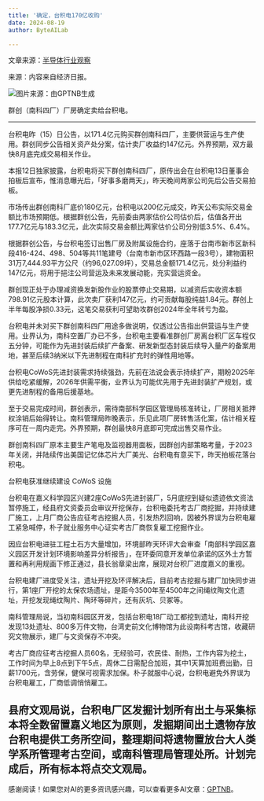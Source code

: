```yaml
---
title: '确定，台积电170亿收购'
date: 2024-08-19
author: ByteAILab

---
```


文章来源：[半导体行业观察](https://mp.weixin.qq.com/s/0jtvvZRfZ2pPCnbhLwRIDQ)

来源：内容来自经济日报。

![图片来源：由GPTNB生成](http://www.jesonc.com/upload/3B33CB85B496C0CB6FBA4C2BD79320AD/1723776716837/FvscOCdGFU68SPsszp9OS3RWrgJd.png)

群创（南科四厂）厂房确定卖给台积电。

---


台积电昨（15）日公告，以171.4亿元购买群创南科四厂，主要供营运与生产使用。群创同步公告相关资产处分案，估计卖厂收益约147亿元。外界预期，双方最快8月底完成交易相关作业。

本报12日独家披露，台积电将买下群创南科四厂，原传出会在台积电13日董事会拍板后宣布，惟消息曝光后，「好事多磨两天」，昨天晚间两家公司先后公告交易拍板。

市场传出群创南科厂底价180亿元，台积电以200亿元成交，昨天公布实际交易金额比市场预期低。根据群创公告，先前委由两家估价公司估价后，估值各开出177.7亿元与183.3亿元，此次实际交易金额比两家估价公司分别低3.5%、6.4%。

根据群创公告，与台积电签订出售厂房及附属设施合约，座落于台南市新市区新科段416-424、498、504等共11笔建号（台南市新市区环西路一段3号），建物面积31万7,444.93平方公尺（约96,027.09坪），交易总金额171.4亿元，处分利益约147亿元，将用于挹注公司营运及未来发展动能，充实营运资金。

群创现正处于办理减资换发新股作业的股票停止交易期，以减资后实收资本额798.91亿元股本计算，此次卖厂获利147亿元，约可贡献每股纯益1.84元。群创上半年每股净损0.33元，这笔交易获利可望助攻群创2024年全年转亏为盈。

台积电并未对买下群创南科四厂用途多做说明，仅透过公告指出供营运与生产使用。业界认为，南科空置厂办已不多，台积电主要看准群创厂房离台积厂区车程仅五分钟，可能作为先进封装后续扩产备案、研发新型态封装后续导入量产的备案用地，甚至后续3纳米以下先进制程在南科扩充时的弹性用地等。

台积电CoWoS先进封装需求持续强劲，先前在法说会表示持续扩产，期盼2025年供给吃紧缓解，2026年供需平衡，业界认为可能优先用于先进封装扩产规划，或更先进制程的备用后援基地。

至于交易完成时间，群创表示，需待南部科学园区管理局核准转让，厂房相关抵押权涂销后始得转让。南科管理局昨晚表示，乐见此项厂房转售活化案，估计相关程序可在一周内走完。外界预期，群创最快8月底即可完成出售交易作业。

群创南科四厂原本主要生产笔电及监视器用面板，因群创内部策略考量，于2023年关闭，并陆续传出美国记忆体芯片大厂美光、台积电有意买下，昨天拍板花落台积电。

台积电获准继续建设 CoWoS 设施

台积电在嘉义科学园区兴建2座CoWoS先进封装厂，5月底挖到疑似遗迹依文资法暂停施工，经县府文资委员会审议开挖保存，台积电委托考古厂商挖掘，并持续建厂施工，上月厂商公告应征考古挖掘人员，引发热烈回响，因被外界误为台积电雇工紧急喊停，朴子就业服务中心证实考古厂商恢复雇工挖掘作业。

因应台积电进驻工程土石方大量增加，环境部昨天环评大会审查「南部科学园区嘉义园区开发计划环境影响差异分析报告」，在环委同意开发单位承诺的区外土方暂置和再利用规画下修正通过，县长翁章梁出席，展现对台积厂进度嘉义的重视。

台积电建厂进度受关注，遗址开挖及环评解决后，目前考古挖掘与建厂加快同步进行，第1座厂开挖的太保农场遗址，是距今3500年至4500年之间绳纹陶文化遗址，开挖发现绳纹陶片、陶环等碎片，还有灰坑、贝冢等。

南科管理局说，当初南科园区开发，包括台积电18厂动工都挖到遗址，南科开挖发现13处遗址、800多万件文物，台湾史前文化博物馆为此设南科考古馆，收藏研究文物展示，建厂与文资保存不冲突。

考古厂商应征考古挖掘人员60名，无经验可，农民佳、耐热，工作内容为挖土，工作时间为早上8点到下午5点，周休二日需配合加班，其中1天算加班费出勤，日薪1700元，含劳保，健保可视需求加保。朴子就服中心说，台积电避免外界误为台积电雇工，厂商低调悄悄雇工。

县府文观局说，台积电厂区发掘计划所有出土与采集标本将全数留置嘉义地区为原则，发掘期间出土遗物存放台积电提供工务所空间，整理期间将遗物置放台大人类学系所管理考古空间，或南科管理局管理处所。计划完成后，所有标本将点交文观局。
---
感谢阅读！如果您对AI的更多资讯感兴趣，可以查看更多AI文章：[GPTNB](https://gptnb.com)。